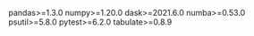pandas>=1.3.0
numpy>=1.20.0
dask>=2021.6.0
numba>=0.53.0
psutil>=5.8.0
pytest>=6.2.0
tabulate>=0.8.9
